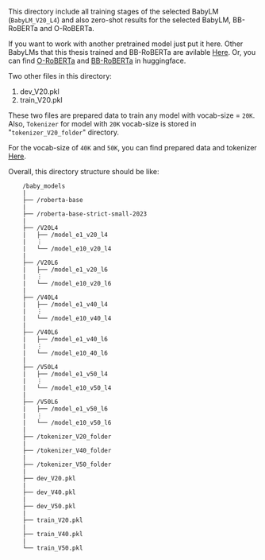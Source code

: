 This directory include all training stages of the selected BabyLM (`BabyLM_V20_L4`) and also zero-shot results for the selected BabyLM, BB-RoBERTa and O-RoBERTa.

If you want to work with another pretrained model just put it here.
Other BabyLMs that this thesis trained and BB-RoBERTa are avilable [Here](https://mega.nz/folder/FAIkxJQA#hYsbYO_ngCe8d4SLacl-dQ).
Or, you can find [O-RoBERTa](https://huggingface.co/FacebookAI/roberta-base) and [BB-RoBERTa](https://huggingface.co/babylm/roberta-base-strict-small-2023) in huggingface.

Two other files in this directory:

1. dev_V20.pkl
2. train_V20.pkl

These two files are prepared data to train any model with vocab-size = `20K`.
Also, `Tokenizer` for model with `20K` vocab-size is stored in "`tokenizer_V20_folder`" directory. 

For the vocab-size of `40K` and `50K`, you can find prepared data and tokenizer [Here](https://mega.nz/folder/kNZWVDbC#QeWyPSzi0EIrdIw4ew9TxQ).

Overall, this directory structure should be like:

		/baby_models
		|
		├── /roberta-base
		|
		├── /roberta-base-strict-small-2023
		|
		├── /V20L4
		|	├── /model_e1_v20_l4
		|	⋮
		|	└── /model_e10_v20_l4
		|
		├── /V20L6
		|	├── /model_e1_v20_l6
		|	⋮
		|	└── /model_e10_v20_l6
		|
		├── /V40L4
		|	├── /model_e1_v40_l4
		|	⋮
		|	└── /model_e10_v40_l4
		|
		├── /V40L6
		|	├── /model_e1_v40_l6
		|	⋮
		|	└── /model_e10_40_l6
		|
		├── /V50L4
		|	├── /model_e1_v50_l4
		|	⋮
		|	└── /model_e10_v50_l4
		|
		├── /V50L6
		|	├── /model_e1_v50_l6
		|	⋮
		|	└── /model_e10_v50_l6
		|
		├── /tokenizer_V20_folder
		|
		├── /tokenizer_V40_folder
		|
		├── /tokenizer_V50_folder
		|
		├── dev_V20.pkl
		|
		├── dev_V40.pkl
		|
		├── dev_V50.pkl
		|
		├── train_V20.pkl
		|
		├── train_V40.pkl
		|
		└── train_V50.pkl
		
